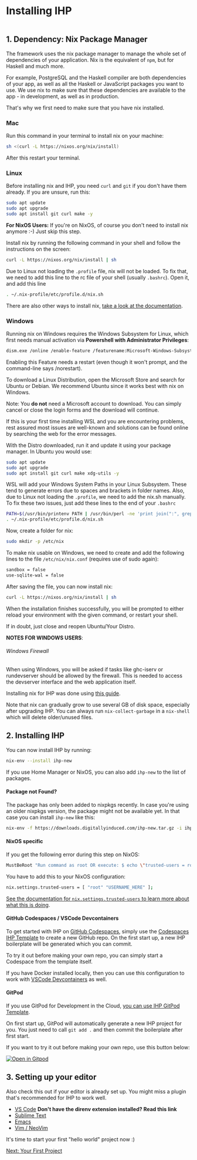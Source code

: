 # Installing IHP

```toc

```

## 1. Dependency: Nix Package Manager

The framework uses the nix package manager to manage the whole set of dependencies of your application. Nix is the equivalent of `npm`, but for Haskell and much more.

For example, PostgreSQL and the Haskell compiler are both dependencies of your app, as well as all the Haskell or JavaScript packages you want to use. We use nix to make sure that these dependencies are available to the app - in development, as well as in production.

That's why we first need to make sure that you have nix installed.

### Mac

Run this command in your terminal to install nix on your machine:

```bash
sh <(curl -L https://nixos.org/nix/install)
```

After this restart your terminal.

### Linux

Before installing nix and IHP, you need `curl` and `git` if you don't have them already. If you are unsure, run this:

```bash
sudo apt update
sudo apt upgrade
sudo apt install git curl make -y
```

**For NixOS Users:** If you're on NixOS, of course you don't need to install nix anymore :-) Just skip this step.

Install nix by running the following command in your shell and follow the instructions on the screen:

```bash
curl -L https://nixos.org/nix/install | sh
```

Due to Linux not loading the `.profile` file, nix will not be loaded. To fix that, we need to add this line to the rc file of your shell (usually `.bashrc`). Open it, and add this line

```bash
. ~/.nix-profile/etc/profile.d/nix.sh
```

There are also other ways to install nix, [take a look at the documentation](https://nixos.org/nix/download.html).

### Windows

Running nix on Windows requires the Windows Subsystem for Linux, which first needs manual activation via **Powershell with Administrator Privileges**:

```bash
dism.exe /online /enable-feature /featurename:Microsoft-Windows-Subsystem-Linux /all /norestart
```

Enabling this Feature needs a restart (even though it won't prompt, and the command-line says /norestart).

To download a Linux Distribution, open the Microsoft Store and search for Ubuntu or Debian. We recommend Ubuntu since it works best with nix on Windows.

Note: You **do not** need a Microsoft account to download. You can simply cancel or close the login forms and the download will continue.

If this is your first time installing WSL and you are encountering problems, rest assured most issues are well-known and solutions can be found online by searching the web for the error messages.

With the Distro downloaded, run it and update it using your package manager. In Ubuntu you would use:

```bash
sudo apt update
sudo apt upgrade
sudo apt install git curl make xdg-utils -y
```

WSL will add your Windows System Paths in your Linux Subsystem. These tend to generate errors due to spaces and brackets in folder names. Also, due to Linux not loading the `.profile`, we need to add the nix.sh manually. To fix these two issues, just add these lines to the end of your `.bashrc`

```bash
PATH=$(/usr/bin/printenv PATH | /usr/bin/perl -ne 'print join(":", grep { !/\/mnt\/[a-z]/ } split(/:/));')
. ~/.nix-profile/etc/profile.d/nix.sh
```

Now, create a folder for nix:

```bash
sudo mkdir -p /etc/nix
```

To make nix usable on Windows, we need to create and add the following lines to the file `/etc/nix/nix.conf` (requires use of sudo again):

```bash
sandbox = false
use-sqlite-wal = false
```

After saving the file, you can now install nix:

```bash
curl -L https://nixos.org/nix/install | sh
```

When the installation finishes successfully, you will be prompted to either reload your environment with the given command, or restart your shell.

If in doubt, just close and reopen Ubuntu/Your Distro.

**NOTES FOR WINDOWS USERS**:

###### Windows Firewall

When using Windows, you will be asked if tasks like ghc-iserv or rundevserver should be allowed by the firewall. This is needed to access the devserver interface and the web application itself.

Installing nix for IHP was done using [this guide](https://nathan.gs/2019/04/12/nix-on-windows/).

Note that nix can gradually grow to use several GB of disk space, especially after upgrading IHP. You can always run `nix-collect-garbage` in a `nix-shell` which will delete older/unused files.

## 2. Installing IHP

You can now install IHP by running:

```bash
nix-env --install ihp-new
```

If you use Home Manager or NixOS, you can also add `ihp-new` to the list of packages.

#### Package not Found?

The package has only been added to nixpkgs recently. In case you're using an older nixpkgs version, the package might not be available yet. In that case you can install `ihp-new` like this:

```bash
nix-env -f https://downloads.digitallyinduced.com/ihp-new.tar.gz -i ihp-new
```

#### NixOS specific

If you get the following error during this step on NixOS:

```bash
MustBeRoot "Run command as root OR execute: $ echo \"trusted-users = root $USER\" | sudo tee -a /etc/nix/nix.conf && sudo pkill nix-daemon"
```

You have to add this to your NixOS configuration:

```bash
nix.settings.trusted-users = [ "root" "USERNAME_HERE" ];
```

[See the documentation for `nix.settings.trusted-users` to learn more about what this is doing](https://search.nixos.org/options?show=nix.settings.trusted-users&query=nix.settings.trusted-users).

#### GitHub Codespaces / VSCode Devcontainers

To get started with IHP on [GitHub Codespaces](https://docs.github.com/en/codespaces/getting-started/quickstart), simply use the [Codespaces IHP Template](https://github.com/rvarun11/codespaces-ihp) to create a new GitHub repo. On the first start up, a new IHP boilerplate will be generated which you can commit. 

To try it out before making your own repo, you can simply start a Codespace from the template itself.

If you have Docker installed locally, then you can use this configuration to work with [VSCode Devcontainers](https://code.visualstudio.com/docs/devcontainers/containers) as well.

#### GitPod

If you use GitPod for Development in the Cloud, [you can use IHP GitPod Template](https://github.com/gitpod-io/template-ihp/generate).

On first start up, GitPod will automatically generate a new IHP project for you. You just need to call `git add .` and then commit the boilerplate after first start.

If you want to try it out before making your own repo, use this button below:

[![Open in Gitpod](https://gitpod.io/button/open-in-gitpod.svg)](https://gitpod.io/#https://github.com/gitpod-io/template-ihp)

## 3. Setting up your editor

Also check this out if your editor is already set up. You might miss a plugin that's recommended for IHP to work well.

-   [VS Code](https://ihp.digitallyinduced.com/Guide/editors.html#using-ihp-with-visual-studio-code-vscode) **Don't have the direnv extension installed? Read this link**
-   [Sublime Text](https://ihp.digitallyinduced.com/Guide/editors.html#using-ihp-with-sublime-text)
-   [Emacs](https://ihp.digitallyinduced.com/Guide/editors.html#using-ihp-with-emacs)
-   [Vim / NeoVim](https://ihp.digitallyinduced.com/Guide/editors.html#using-ihp-with-vim-neovim)

It's time to start your first "hello world" project now :)

[Next: Your First Project](https://ihp.digitallyinduced.com/Guide/your-first-project.html)
